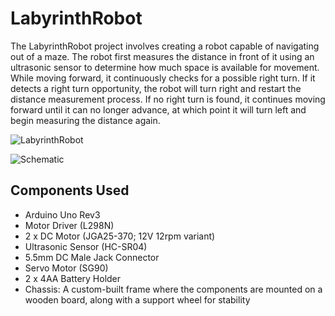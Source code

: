 # LabyrinthRobot

The LabyrinthRobot project involves creating a robot capable of navigating out of a maze. The robot first measures the distance in front of it using an ultrasonic sensor to determine how much space is available for movement. While moving forward, it continuously checks for a possible right turn. If it detects a right turn opportunity, the robot will turn right and restart the distance measurement process. If no right turn is found, it continues moving forward until it can no longer advance, at which point it will turn left and begin measuring the distance again.

![LabyrinthRobot](https://github.com/user-attachments/assets/c0fd9e2e-76c2-4d62-8cd9-c5b683e22a94)


![Schematic](https://github.com/user-attachments/assets/61cdb3bb-d1bb-450b-9666-6f9bca4156af)

## Components Used
* Arduino Uno Rev3
* Motor Driver (L298N)
* 2 x DC Motor (JGA25-370; 12V 12rpm variant)
* Ultrasonic Sensor (HC-SR04)
* 5.5mm DC Male Jack Connector
* Servo Motor (SG90)
* 2 x 4AA Battery Holder
* Chassis: A custom-built frame where the components are mounted on a wooden board, along with a support wheel for stability
